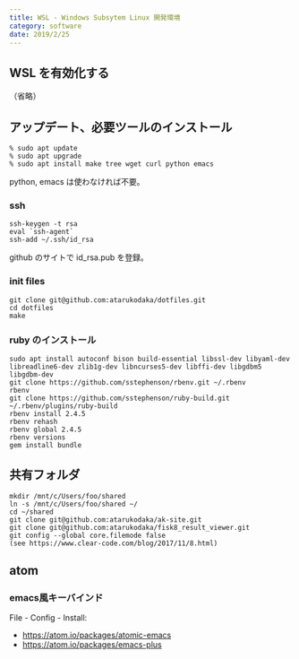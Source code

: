 ```yaml
---
title: WSL - Windows Subsytem Linux 開発環境
category: software
date: 2019/2/25
---
```


## WSL を有効化する
（省略）


## アップデート、必要ツールのインストール
```
% sudo apt update
% sudo apt upgrade
% sudo apt install make tree wget curl python emacs
```

python, emacs は使わなければ不要。

### ssh
```
ssh-keygen -t rsa
eval `ssh-agent`
ssh-add ~/.ssh/id_rsa
```

github のサイトで id_rsa.pub を登録。

### init files
```
git clone git@github.com:atarukodaka/dotfiles.git
cd dotfiles
make
```

### ruby のインストール
```
sudo apt install autoconf bison build-essential libssl-dev libyaml-dev libreadline6-dev zlib1g-dev libncurses5-dev libffi-dev libgdbm5 libgdbm-dev
git clone https://github.com/sstephenson/rbenv.git ~/.rbenv
rbenv
git clone https://github.com/sstephenson/ruby-build.git ~/.rbenv/plugins/ruby-build
rbenv install 2.4.5
rbenv rehash
rbenv global 2.4.5
rbenv versions
gem install bundle
```

## 共有フォルダ
```
mkdir /mnt/c/Users/foo/shared
ln -s /mnt/c/Users/foo/shared ~/
cd ~/shared
git clone git@github.com:atarukodaka/ak-site.git
git clone git@github.com:atarukodaka/fisk8_result_viewer.git
git config --global core.filemode false
(see https://www.clear-code.com/blog/2017/11/8.html)
```

## atom
### emacs風キーバインド
File - Config - Install:

- https://atom.io/packages/atomic-emacs
- https://atom.io/packages/emacs-plus
